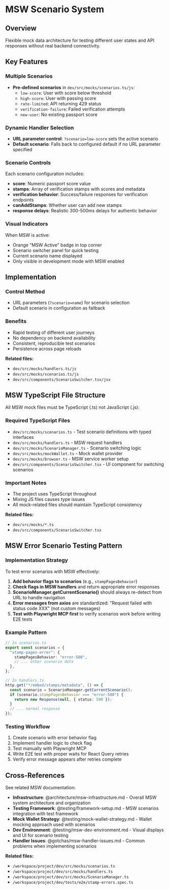 # MSW Scenario System

## Overview

Flexible mock data architecture for testing different user states and API responses without real backend connectivity.

## Key Features

### Multiple Scenarios

- **Pre-defined scenarios** in `dev/src/mocks/scenarios.ts/js`:
  - `low-score`: User with score below threshold
  - `high-score`: User with passing score
  - `rate-limited`: API returning 429 status
  - `verification-failure`: Failed verification attempts
  - `new-user`: No existing passport score

### Dynamic Handler Selection

- **URL parameter control**: `?scenario=low-score` sets the active scenario
- **Default scenario**: Falls back to configured default if no URL parameter specified

### Scenario Controls

Each scenario configuration includes:

- **score**: Numeric passport score value
- **stamps**: Array of verification stamps with scores and metadata
- **verification behavior**: Success/failure responses for verification endpoints
- **canAddStamps**: Whether user can add new stamps
- **response delays**: Realistic 300-500ms delays for authentic behavior

### Visual Indicators

When MSW is active:

- Orange "MSW Active" badge in top corner
- Scenario switcher panel for quick testing
- Current scenario name displayed
- Only visible in development mode with MSW enabled

## Implementation

### Control Method

- URL parameters (`?scenario=name`) for scenario selection
- Default scenario in configuration as fallback

### Benefits

- Rapid testing of different user journeys
- No dependency on backend availability
- Consistent, reproducible test scenarios
- Persistence across page reloads

**Related files:**

- `dev/src/mocks/handlers.ts/js`
- `dev/src/mocks/scenarios.ts/js`
- `dev/src/components/ScenarioSwitcher.tsx/jsx`

## MSW TypeScript File Structure

All MSW mock files must be TypeScript (.ts) not JavaScript (.js):

### Required TypeScript Files

- `dev/src/mocks/scenarios.ts` - Test scenario definitions with typed interfaces
- `dev/src/mocks/handlers.ts` - MSW request handlers
- `dev/src/mocks/ScenarioManager.ts` - Scenario switching logic
- `dev/src/mocks/mockWallet.ts` - Mock wallet provider
- `dev/src/mocks/browser.ts` - MSW service worker setup
- `dev/src/components/ScenarioSwitcher.tsx` - UI component for switching scenarios

### Important Notes

- The project uses TypeScript throughout
- Mixing JS files causes type issues
- All mock-related files should maintain TypeScript consistency

**Related files:**

- `dev/src/mocks/*.ts`
- `dev/src/components/ScenarioSwitcher.tsx`

## MSW Error Scenario Testing Pattern

### Implementation Strategy

To test error scenarios with MSW effectively:

1. **Add behavior flags to scenarios** (e.g., `stampPagesBehavior`)
2. **Check flags in MSW handlers** and return appropriate error responses
3. **ScenarioManager.getCurrentScenario()** should always re-detect from URL to handle navigation
4. **Error messages from axios** are standardized: "Request failed with status code XXX" (not custom messages)
5. **Test with Playwright MCP first** to verify scenarios work before writing E2E tests

### Example Pattern

```typescript
// In scenarios.ts
export const scenarios = {
  "stamp-pages-error": {
    stampPagesBehavior: "error-500",
    // ... other scenario data
  },
};

// In handlers.ts
http.get("*/embed/stamps/metadata", () => {
  const scenario = ScenarioManager.getCurrentScenario();
  if (scenario.stampPagesBehavior === "error-500") {
    return new Response(null, { status: 500 });
  }
  // ... normal response
});
```

### Testing Workflow

1. Create scenario with error behavior flag
2. Implement handler logic to check flag
3. Test manually with Playwright MCP
4. Write E2E test with proper waits for React Query retries
5. Verify error message appears after retries complete

## Cross-References

See related MSW documentation:

- **Infrastructure**: @architecture/msw-infrastructure.md - Overall MSW system architecture and organization
- **Testing Framework**: @testing/framework-setup.md - MSW scenarios integration with test framework
- **Mock Wallet Strategy**: @testing/mock-wallet-strategy.md - Wallet mocking approach used with scenarios
- **Dev Environment**: @testing/msw-dev-environment.md - Visual displays and UI for scenario testing
- **Handler Issues**: @gotchas/msw-handler-issues.md - Common problems when implementing scenarios

**Related files:**

- `/workspace/project/dev/src/mocks/scenarios.ts`
- `/workspace/project/dev/src/mocks/handlers.ts`
- `/workspace/project/dev/src/mocks/ScenarioManager.ts`
- `/workspace/project/dev/tests/e2e/stamp-errors.spec.ts`
